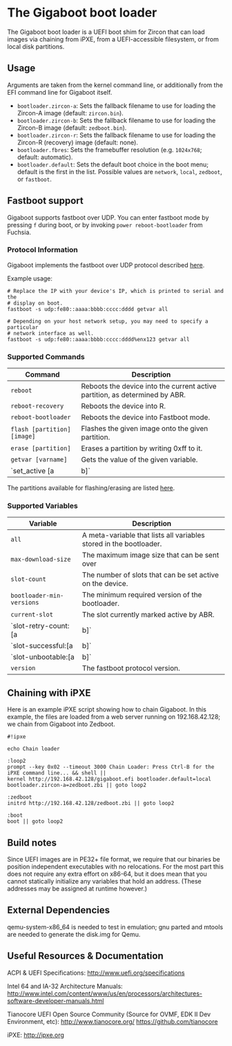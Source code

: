 # The Gigaboot boot loader

The Gigaboot boot loader is a UEFI boot shim for Zircon that can load images via chaining from iPXE,
from a UEFI-accessible filesystem, or from local disk partitions.

## Usage

Arguments are taken from the kernel command line, or additionally from the EFI command line for
Gigaboot itself.

* `bootloader.zircon-a`: Sets the fallback filename to use for loading the Zircon-A image (default:
  `zircon.bin`).
* `bootloader.zircon-b`: Sets the fallback filename to use for loading the Zircon-B image (default:
  `zedboot.bin`).
* `bootloader.zircon-r`: Sets the fallback filename to use for loading the Zircon-R (recovery) image
  (default: none).
* `bootloader.fbres`: Sets the framebuffer resolution (e.g. `1024x768`; default: automatic).
* `bootloader.default`: Sets the default boot choice in the boot menu; default is the first in the
  list.  Possible values are `network`, `local`, `zedboot`, or `fastboot`.

## Fastboot support

Gigaboot supports fastboot over UDP. You can enter fastboot mode by pressing `f`
during boot, or by invoking `power reboot-bootloader` from Fuchsia.

### Protocol Information

Gigaboot implements the fastboot over UDP protocol described
[here](https://android.googlesource.com/platform/system/core/+/HEAD/fastboot/README.md).

Example usage:
```
# Replace the IP with your device's IP, which is printed to serial and the
# display on boot.
fastboot -s udp:fe80::aaaa:bbbb:cccc:dddd getvar all

# Depending on your host network setup, you may need to specify a particular
# network interface as well.
fastboot -s udp:fe80::aaaa:bbbb:cccc:dddd%enx123 getvar all
```

### Supported Commands

| Command | Description |
| ------- | ----------- |
| `reboot` |  Reboots the device into the current active partition, as determined by ABR. |
| `reboot-recovery` | Reboots the device into R. |
| `reboot-bootloader` | Reboots the device into Fastboot mode. |
| `flash [partition] [image]` | Flashes the given image onto the given partition. |
| `erase [partition]` | Erases a partition by writing 0xff to it. |
| `getvar [varname]`  | Gets the value of the given variable. |
| `set_active [a|b]` | Marks one of the (a\|b) slots active. |

The partitions available for flashing/erasing are listed
[here](https://fuchsia.googlesource.com/fuchsia/+/HEAD/zircon/system/public/zircon/hw/gpt.h).

### Supported Variables

| Variable | Description |
| -------- | ----------- |
| `all` | A meta-variable that lists all variables stored in the bootloader. |
| `max-download-size` | The maximum image size that can be sent over |
| `slot-count` | The number of slots that can be set active on the device. |
| `bootloader-min-versions` | The minimum required version of the bootloader. |
| `current-slot` | The slot currently marked active by ABR. |
| `slot-retry-count:[a|b]` | The number of boot attempts on the given slot. |
| `slot-successful:[a|b]` | True if the given slot has booted successfully. |
| `slot-unbootable:[a|b]` | True if the given slot is not bootable. |
| `version` | The fastboot protocol version. |

## Chaining with iPXE

Here is an example iPXE script showing how to chain Gigaboot.  In this example, the files are loaded
from a web server running on 192.168.42.128; we chain from Gigaboot into Zedboot.

```
#!ipxe

echo Chain loader

:loop2
prompt --key 0x02 --timeout 3000 Chain Loader: Press Ctrl-B for the iPXE command line... && shell ||
kernel http://192.168.42.128/gigaboot.efi bootloader.default=local bootloader.zircon-a=zedboot.zbi || goto loop2

:zedboot
initrd http://192.168.42.128/zedboot.zbi || goto loop2

:boot
boot || goto loop2
```

## Build notes

Since UEFI images are in PE32+ file format, we require that our binaries be position independent
executables with no relocations. For the most part this does not require any extra effort on x86-64,
but it does mean that you cannot statically initialize any variables that hold an address. (These
addresses may be assigned at runtime however.)


## External Dependencies

qemu-system-x86_64 is needed to test in emulation; gnu parted and mtools are needed to generate the
disk.img for Qemu.


## Useful Resources & Documentation

ACPI & UEFI Specifications: http://www.uefi.org/specifications

Intel 64 and IA-32 Architecture Manuals:
http://www.intel.com/content/www/us/en/processors/architectures-software-developer-manuals.html

Tianocore UEFI Open Source Community (Source for OVMF, EDK II Dev Environment, etc):
http://www.tianocore.org/ https://github.com/tianocore

iPXE: http://ipxe.org

